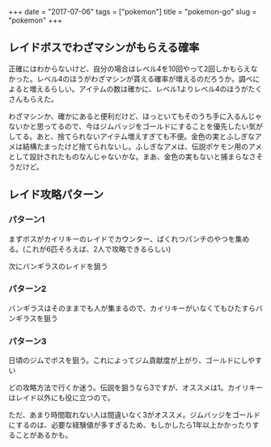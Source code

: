 +++
date = "2017-07-06"
tags = ["pokemon"]
title = "pokemon-go"
slug = "pokemon"
+++

## レイドボスでわざマシンがもらえる確率

正確にはわからないけど、自分の場合はレベル4を10回やって2回しかもらえなかった。レベル4のほうがわざマシンが貰える確率が増えるのだろうか。調べによると増えるらしい。アイテムの数は確かに、レベル1よりレベル4のほうがたくさんもらえた。

わざマシンか、確かにあると便利だけど、ほっといてもそのうち手に入るんじゃないかと思ってるので、今はジムバッジをゴールドにすることを優先したい気がしてる。あと、捨てられないアイテム増えすぎても不便。金色の実とふしぎなアメは結構たまったけど捨てられないし。ふしぎなアメは、伝説ポケモン用のアメとして設計されたものなんじゃないかな。まあ、金色の実もないと捕まらなさそうだけど。

## レイド攻略パターン

### パターン1

まずボスがカイリキーのレイドでカウンター、ばくれつパンチのやつを集める。(これが6匹そろえば、2人で攻略できるらしい)

次にバンギラスのレイドを狙う

### パターン2

バンギラスはそのままでも人が集まるので、カイリキーがいなくてもひたすらバンギラスを狙う

### パターン3

日頃のジムでボスを狙う。これによってジム貢献度が上がり、ゴールドにしやすい

どの攻略方法で行くか迷う。伝説を狙うなら3ですが、オススメは1。カイリキーはレイド以外にも役に立つので。

ただ、あまり時間取れない人は間違いなく3がオススメ。ジムバッジをゴールドにするのは、必要な経験値が多すぎるため、もしかしたら1年以上かかったりすることがあるかも。
		
